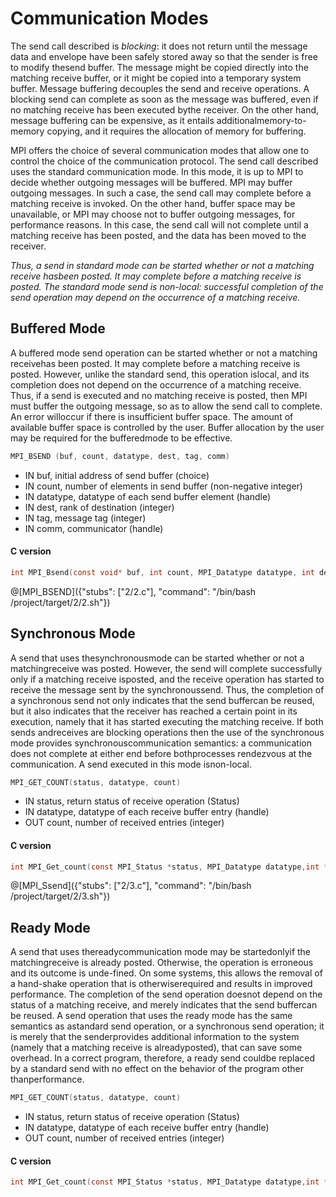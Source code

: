 # Communication Modes

The send call described is _blocking_:  it does not return until the message data and envelope have been safely stored away so that the sender is free to modify thesend buffer.  The message might be copied directly into the matching receive buffer, or it might be copied into a temporary system buffer. Message buffering decouples the send and receive operations.  A blocking send can complete as soon as the message was buffered, even if no matching receive has been executed bythe receiver.  On the other hand, message buffering can be expensive, as it entails additionalmemory-to-memory copying, and it requires the allocation of memory for buffering.

MPI offers the choice of several communication modes that allow one to control the choice of the communication protocol. The send call described uses the standard communication mode.  In this mode, it is up to MPI to decide whether outgoing messages will be buffered. MPI may buffer outgoing messages.  In such a case,  the send call may complete before a matching receive is invoked.  On the other hand, buffer space may be unavailable, or MPI may choose not to buffer outgoing messages, for performance reasons.  In this case, the send call will not complete until a matching receive has been posted, and the data has been moved to the receiver.

_Thus, a send in standard mode can be started whether or not a matching receive hasbeen posted.  It may complete before a matching receive is posted.  The standard mode send is non-local:  successful completion of the send operation may depend on the occurrence of a matching receive._

## Buffered Mode

A buffered mode send operation can be started whether or not a matching receivehas been posted.  It may complete before a matching receive is posted.  However, unlike the standard send, this operation islocal, and its completion does not depend on the occurrence of a matching receive.  Thus, if a send is executed and no matching receive is posted, then MPI must buffer the outgoing message, so as to allow the send call to complete. An error willoccur if there is insufficient buffer space.  The amount of available buffer space is controlled by the user.  Buffer allocation by the user may be required for the bufferedmode to be effective.

```c
MPI_BSEND (buf, count, datatype, dest, tag, comm)
```
- IN buf, initial address of send buffer (choice)
- IN count, number of elements in send buffer (non-negative integer)
- IN datatype, datatype of each send buffer element (handle)
- IN dest, rank of destination (integer)
- IN tag, message tag (integer)
- IN comm, communicator (handle)

#### C version
```c
int MPI_Bsend(const void* buf, int count, MPI_Datatype datatype, int dest,int tag, MPI_Comm comm)
```

@[MPI_BSEND]({"stubs": ["2/2.c"], "command": "/bin/bash /project/target/2/2.sh"})


## Synchronous Mode

A send that uses thesynchronousmode can be started whether or not a matchingreceive was posted. However, the send will complete successfully only if a matching receive isposted, and the receive operation has started to receive the message sent by the synchronoussend.  Thus, the completion of a synchronous send not only indicates that the send buffercan  be  reused,  but  it  also  indicates  that  the  receiver  has  reached  a  certain  point  in  its execution,  namely that it has started executing the matching receive.  If both sends andreceives are blocking operations then the use of the synchronous mode provides synchronouscommunication semantics:  a communication does not complete at either end before bothprocesses rendezvous at the communication.  A send executed in this mode isnon-local.

```c
MPI_GET_COUNT(status, datatype, count)
```
- IN status, return status of receive operation (Status)
- IN datatype, datatype of each receive buffer entry (handle)
- OUT count, number of received entries (integer)

#### C version
```c
int MPI_Get_count(const MPI_Status *status, MPI_Datatype datatype,int *count)
```

@[MPI_Ssend]({"stubs": ["2/3.c"], "command": "/bin/bash /project/target/2/3.sh"})


## Ready Mode

A send that uses thereadycommunication mode may be startedonlyif the matchingreceive is already posted.  Otherwise, the operation is erroneous and its outcome is unde-fined.  On some systems, this allows the removal of a hand-shake operation that is otherwiserequired and results in improved performance.  The completion of the send operation doesnot depend on the status of a matching receive, and merely indicates that the send buffercan be reused.  A send operation that uses the ready mode has the same semantics as astandard  send  operation,  or  a  synchronous  send  operation;  it  is  merely  that  the  senderprovides additional information to the system (namely that a matching receive is alreadyposted), that can save some overhead.  In a correct program, therefore, a ready send couldbe replaced by a standard send with no effect on the behavior of the program other thanperformance.

```c
MPI_GET_COUNT(status, datatype, count)
```
- IN status, return status of receive operation (Status)
- IN datatype, datatype of each receive buffer entry (handle)
- OUT count, number of received entries (integer)

#### C version
```c
int MPI_Get_count(const MPI_Status *status, MPI_Datatype datatype,int *count)
```
